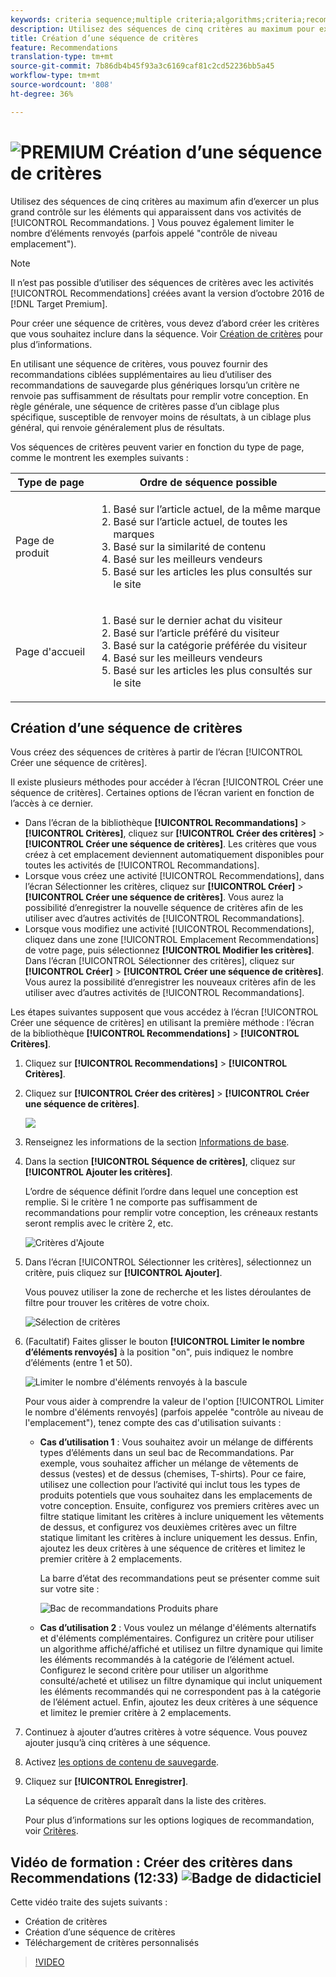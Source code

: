 ```yaml
---
keywords: criteria sequence;multiple criteria;algorithms;criteria;recommendations criteria;sequence;limit number of items returned;slot level control;slot
description: Utilisez des séquences de cinq critères au maximum pour exercer un meilleur contrôle sur les éléments qui apparaissent dans vos activités Recommendations Adobe Target.
title: Création d’une séquence de critères
feature: Recommendations
translation-type: tm+mt
source-git-commit: 7b86db4b45f93a3c6169caf81c2cd52236bb5a45
workflow-type: tm+mt
source-wordcount: '808'
ht-degree: 36%

---
```



# ![PREMIUM](/help/assets/premium.png) Création d’une séquence de critères

Utilisez des séquences de cinq critères au maximum afin d’exercer un plus grand contrôle sur les éléments qui apparaissent dans vos activités de [!UICONTROL Recommandations. ] Vous pouvez également limiter le nombre d’éléments renvoyés (parfois appelé &quot;contrôle de niveau emplacement&quot;).

>[!NOTE]
>
>Il n’est pas possible d’utiliser des séquences de critères avec les activités [!UICONTROL Recommendations] créées avant la version d’octobre 2016 de [!DNL Target Premium].

Pour créer une séquence de critères, vous devez d’abord créer les critères que vous souhaitez inclure dans la séquence. Voir [Création de critères](/help/c-recommendations/c-algorithms/create-new-algorithm.md) pour plus d’informations.

En utilisant une séquence de critères, vous pouvez fournir des recommandations ciblées supplémentaires au lieu d’utiliser des recommandations de sauvegarde plus génériques lorsqu’un critère ne renvoie pas suffisamment de résultats pour remplir votre conception. En règle générale, une séquence de critères passe d’un ciblage plus spécifique, susceptible de renvoyer moins de résultats, à un ciblage plus général, qui renvoie généralement plus de résultats.

Vos séquences de critères peuvent varier en fonction du type de page, comme le montrent les exemples suivants :

| Type de page | Ordre de séquence possible |
| --- | --- |
| Page de produit | <ol><li>Basé sur l’article actuel, de la même marque</li><li>Basé sur l’article actuel, de toutes les marques</li><li>Basé sur la similarité de contenu</li><li>Basé sur les meilleurs vendeurs</li><li>Basé sur les articles les plus consultés sur le site</li></ol> |
| Page d&#39;accueil | <ol><li>Basé sur le dernier achat du visiteur </li><li>Basé sur l’article préféré du visiteur</li><li>Basé sur la catégorie préférée du visiteur</li><li>Basé sur les meilleurs vendeurs</li><li>Basé sur les articles les plus consultés sur le site</li></ol> |

## Création d’une séquence de critères

Vous créez des séquences de critères à partir de l’écran [!UICONTROL Créer une séquence de critères].

Il existe plusieurs méthodes pour accéder à l’écran [!UICONTROL Créer une séquence de critères]. Certaines options de l’écran varient en fonction de l’accès à ce dernier.

* Dans l’écran de la bibliothèque **[!UICONTROL Recommandations]** > **[!UICONTROL Critères]**, cliquez sur **[!UICONTROL Créer des critères]** > **[!UICONTROL Créer une séquence de critères]**. Les critères que vous créez à cet emplacement deviennent automatiquement disponibles pour toutes les activités de [!UICONTROL Recommandations].
* Lorsque vous créez une activité [!UICONTROL Recommendations], dans l’écran Sélectionner les critères, cliquez sur **[!UICONTROL Créer]** > **[!UICONTROL Créer une séquence de critères]**. Vous aurez la possibilité d’enregistrer la nouvelle séquence de critères afin de les utiliser avec d’autres activités de [!UICONTROL Recommandations].
* Lorsque vous modifiez une activité [!UICONTROL Recommendations], cliquez dans une zone [!UICONTROL Emplacement Recommendations] de votre page, puis sélectionnez **[!UICONTROL Modifier les critères]**. Dans l’écran [!UICONTROL Sélectionner des critères], cliquez sur **[!UICONTROL Créer]** > **[!UICONTROL Créer une séquence de critères]**. Vous aurez la possibilité d’enregistrer les nouveaux critères afin de les utiliser avec d’autres activités de [!UICONTROL Recommandations].

Les étapes suivantes supposent que vous accédez à l’écran [!UICONTROL Créer une séquence de critères] en utilisant la première méthode : l’écran de la bibliothèque **[!UICONTROL Recommendations]** > **[!UICONTROL Critères]**.

1. Cliquez sur **[!UICONTROL Recommendations]** > **[!UICONTROL Critères]**.

1. Cliquez sur **[!UICONTROL Créer des critères]** > **[!UICONTROL Créer une séquence de critères]**.

   ![](assets/CreateCriteriaSequence.png)

1. Renseignez les informations de la section [Informations de base](/help/c-recommendations/c-algorithms/create-new-algorithm.md#info).

1. Dans la section **[!UICONTROL Séquence de critères]**, cliquez sur **[!UICONTROL Ajouter les critères]**.

   L’ordre de séquence définit l’ordre dans lequel une conception est remplie. Si le critère 1 ne comporte pas suffisamment de recommandations pour remplir votre conception, les créneaux restants seront remplis avec le critère 2, etc.

   ![Critères d&#39;Ajoute](/help/c-recommendations/c-algorithms/assets/add-criteria.png)

1. Dans l’écran [!UICONTROL Sélectionner les critères], sélectionnez un critère, puis cliquez sur **[!UICONTROL Ajouter]**.

   Vous pouvez utiliser la zone de recherche et les listes déroulantes de filtre pour trouver les critères de votre choix.

   ![Sélection de critères](/help/c-recommendations/c-algorithms/assets/select-criteria.png)

1. (Facultatif) Faites glisser le bouton **[!UICONTROL Limiter le nombre d’éléments renvoyés]** à la position &quot;on&quot;, puis indiquez le nombre d’éléments (entre 1 et 50).

   ![Limiter le nombre d&#39;éléments renvoyés à la bascule](/help/c-recommendations/c-algorithms/assets/limit-number.png)

   Pour vous aider à comprendre la valeur de l&#39;option [!UICONTROL Limiter le nombre d&#39;éléments renvoyés] (parfois appelée &quot;contrôle au niveau de l&#39;emplacement&quot;), tenez compte des cas d&#39;utilisation suivants :

   * **Cas d’utilisation 1** : Vous souhaitez avoir un mélange de différents types d’éléments dans un seul bac de Recommandations. Par exemple, vous souhaitez afficher un mélange de vêtements de dessus (vestes) et de dessus (chemises, T-shirts). Pour ce faire, utilisez une collection pour l’activité qui inclut tous les types de produits potentiels que vous souhaitez dans les emplacements de votre conception. Ensuite, configurez vos premiers critères avec un filtre statique limitant les critères à inclure uniquement les vêtements de dessus, et configurez vos deuxièmes critères avec un filtre statique limitant les critères à inclure uniquement les dessus. Enfin, ajoutez les deux critères à une séquence de critères et limitez le premier critère à 2 emplacements.

      La barre d’état des recommandations peut se présenter comme suit sur votre site :

      ![Bac de recommandations Produits phare](/help/c-recommendations/c-algorithms/assets/featured-products.png)

   * **Cas d’utilisation 2** : Vous voulez un mélange d&#39;éléments alternatifs et d&#39;éléments complémentaires. Configurez un critère pour utiliser un algorithme affiché/affiché et utilisez un filtre dynamique qui limite les éléments recommandés à la catégorie de l’élément actuel. Configurez le second critère pour utiliser un algorithme consulté/acheté et utilisez un filtre dynamique qui inclut uniquement les éléments recommandés qui ne correspondent pas à la catégorie de l’élément actuel. Enfin, ajoutez les deux critères à une séquence et limitez le premier critère à 2 emplacements.

1. Continuez à ajouter d’autres critères à votre séquence. Vous pouvez ajouter jusqu’à cinq critères à une séquence.

1. Activez [les options de contenu de sauvegarde](/help/c-recommendations/c-algorithms/create-new-algorithm.md#content).

1. Cliquez sur **[!UICONTROL Enregistrer]**.

   La séquence de critères apparaît dans la liste des critères.

   Pour plus d’informations sur les options logiques de recommandation, voir [Critères](/help/c-recommendations/c-algorithms/algorithms.md).

## Vidéo de formation : Créer des critères dans Recommendations (12:33)  ![Badge de didacticiel](/help/assets/tutorial.png)

Cette vidéo traite des sujets suivants :

* Création de critères
* Création d’une séquence de critères
* Téléchargement de critères personnalisés

>[!VIDEO](https://video.tv.adobe.com/v/27694?quality=12)
